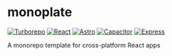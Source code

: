 # monoplate

[![Turborepo](https://img.shields.io/badge/-Turborepo-EF4444?logo=turborepo&style=for-the-badge&logoColor=white)](https://turborepo.org/)
[![React](https://img.shields.io/badge/-React-333?logo=react&style=for-the-badge&logoColor=61DAFB)](https://turborepo.org/)
[![Astro](https://img.shields.io/badge/-Astro-FF5D01?logo=astro&style=for-the-badge&logoColor=white)](https://astro.build/)
[![Capacitor](https://img.shields.io/badge/-Capacitor-119EFF?logo=capacitor&style=for-the-badge&logoColor=white)](https://capacitorjs.com/)
[![Express](https://img.shields.io/badge/-Express-000000?logo=express&style=for-the-badge&logoColor=white)](http://expressjs.com/)

A monorepo template for cross-platform React apps
